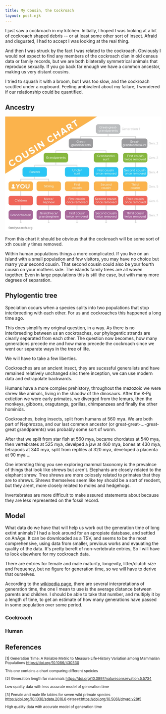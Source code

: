 ```yaml
---
title: My Cousin, the Cockroach
layout: post.njk
---
```


I just saw a cockroach in my kitchen.
Initially, I hoped I was looking at a bit of cockroach shaped debris -- or at least some other sort of insect.
Afraid and disgusted, I had to accept I was looking at the real thing.

And then I was struck by the fact I was related to the cockroach. Obviously I would not expect to find any members of the cockroach clan in old census data or family records, but we are both bilaterally symmetrical animals that reproduce sexually. If you go back far enough we have a common ancestor, making us very distant cousins.

I tried to squash it with a broom, but I was too slow, and the cockroach scuttled under a cupboard. Feeling ambivalent about my failure, I wondered if our relationship could be quantified.

## Ancestry

![this](familytree.webp)

From this chart it should be obvious that the cockroach will be some sort of xth cousin y times removed.

Within human populations things a more complicated. If you live on an island with a small population and few visitors, you may have no choice but marry your second cousin. That second cousin could also be your fourth cousin on your mothers side. The islands family trees are all woven together. Even in large populations this is still the case, but with many more degrees of separation. 

## Phylogentic tree

Speciation occurs when a species splits into two populations that stop interbreeding with each other. For us and cockroaches this happened a long time ago.

This does simplify my original question, in a way.
As there is no interbreeding between us an cockroaches, our phylogentic strands are clearly separated from each other.
The question now becomes, how many generations precede me and how many precede the cockroach since we went our separate ways in the tree of life.

We will have to take a few liberties.

Cockroaches are an ancient insect, they are sucessful generalists and have remained relatively unchanged sinc there inception, we can use modern data and extrapolate backwards.

Humans have a more complex prehistory, throughout the mezozoic we were shrew like animals, living in the shaodw of the dinosaurs. After the K-Pg extiction we were early primates, we diverged from the lemurs, then the monkeys, gibbons, oragutangs, gorillas, chimpanzees and finally the other hominids.

Cockroaches, being insects, split from humans at 560 mya.
We are both part of Nephrozoa, and our last common ancestor (or great-great-...-great-great grandparents) was probably some sort of worm.

After that we split from star fish at 560 mya, became chordates at 540 mya, then vertebrates at 525 mya, develped a jaw at 460 mya, bones at 430 mya, tetrapods at 340 mya, split from reptiles at 320 mya, developed a placenta at 90 mya ...

One intersting thing you see exploring mammal taxonomy is the prevalnce of things that look like shrews but aren't. Elephants are closely related to the elephant shrew. Tree shrews are more colosely related to primates that they are to shrews. Shrews themselves seem like tey should be a sort of reodent, but they arent, more closely related to moles and hedgehogs.

Invertebrates are more difficult to make assured statements about because they are less represented on the fossil record.




## Model



What data do we have that will help us work out the generation time of long extint animals?
I had a look around for an apropiate database, and settled on AnAge. It can be downloaded as a TSV, and seems to be the most comprehensive, using data from smaller, previous works and evauating the quality of the data.
It's pretty bereft of non-vertebrate entries, So I will have to look elsewhere for my cockroach data.

There are entries for female and male maturity, longevity, litter/clutch size and frequency, but no figure for generation time, so we will have to derive that ourselves.

According to the [wikipedia page](https://en.wikipedia.org/wiki/Generation_time), there are several interpretations of generation time, the one I mean to use is the average distance between parents and children. I should be able to take that number, and multiply it by a length of time, to get an estimate of how many generations have passed in some population over some period.



<div id="chart1"></div>



<div id="chart2"></div>


### Cockroach

### Human



## References

<small>

[1] Generation Time: A Reliable Metric to Measure Life‐History Variation among Mammalian Populations https://doi.org/10.1086/430330

This one contains a chart comparing different speicies 

[2] Generation length for mammals https://doi.org/10.3897/natureconservation.5.5734

Low quality data with less accurate model of generation time

[3] Female and male life tables for seven wild primate species https://doi.org/10.1038/sdata.2016.6 dataset:https://doi.org/10.5061/dryad.v28t5

High quality data with accurate model of generation time

</small>
<script src="https://d3js.org/d3.v7.min.js"></script>
<script src="https://cdn.jsdelivr.net/gh/bumbeishvili/d3-tip-for-v6@4/d3-tip.min.js"></script>


<script src="index.js"></script>







